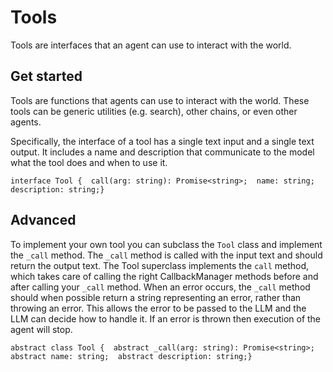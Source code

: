 Tools
=====

Tools are interfaces that an agent can use to interact with the world.

Get started[](#get-started "Direct link to Get started")
---------------------------------------------------------

Tools are functions that agents can use to interact with the world. These tools can be generic utilities (e.g. search), other chains, or even other agents.

Specifically, the interface of a tool has a single text input and a single text output. It includes a name and description that communicate to the model what the tool does and when to use it.

    interface Tool {  call(arg: string): Promise<string>;  name: string;  description: string;}

Advanced[](#advanced "Direct link to Advanced")
------------------------------------------------

To implement your own tool you can subclass the `Tool` class and implement the `_call` method. The `_call` method is called with the input text and should return the output text. The Tool superclass implements the `call` method, which takes care of calling the right CallbackManager methods before and after calling your `_call` method. When an error occurs, the `_call` method should when possible return a string representing an error, rather than throwing an error. This allows the error to be passed to the LLM and the LLM can decide how to handle it. If an error is thrown then execution of the agent will stop.

    abstract class Tool {  abstract _call(arg: string): Promise<string>;  abstract name: string;  abstract description: string;}